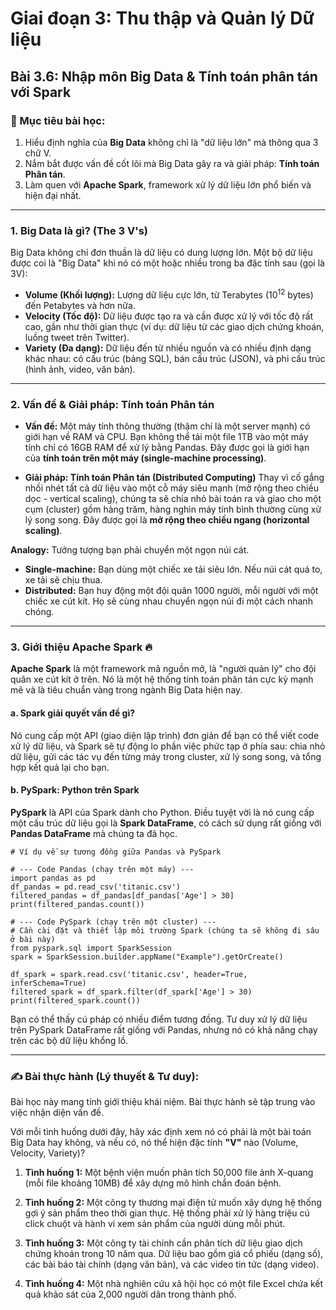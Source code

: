 # Giai đoạn 3: Thu thập và Quản lý Dữ liệu
## Bài 3.6: Nhập môn Big Data & Tính toán phân tán với Spark

### **🎯 Mục tiêu bài học:**
1.  Hiểu định nghĩa của **Big Data** không chỉ là "dữ liệu lớn" mà thông qua 3 chữ V.
2.  Nắm bắt được vấn đề cốt lõi mà Big Data gây ra và giải pháp: **Tính toán Phân tán**.
3.  Làm quen với **Apache Spark**, framework xử lý dữ liệu lớn phổ biến và hiện đại nhất.

---

### **1. Big Data là gì? (The 3 V's)**

Big Data không chỉ đơn thuần là dữ liệu có dung lượng lớn. Một bộ dữ liệu được coi là "Big Data" khi nó có một hoặc nhiều trong ba đặc tính sau (gọi là 3V):

* **Volume (Khối lượng):** Lượng dữ liệu cực lớn, từ Terabytes ($10^{12}$ bytes) đến Petabytes và hơn nữa.
* **Velocity (Tốc độ):** Dữ liệu được tạo ra và cần được xử lý với tốc độ rất cao, gần như thời gian thực (ví dụ: dữ liệu từ các giao dịch chứng khoán, luồng tweet trên Twitter).
* **Variety (Đa dạng):** Dữ liệu đến từ nhiều nguồn và có nhiều định dạng khác nhau: có cấu trúc (bảng SQL), bán cấu trúc (JSON), và phi cấu trúc (hình ảnh, video, văn bản).

---

### **2. Vấn đề & Giải pháp: Tính toán Phân tán**

* **Vấn đề:** Một máy tính thông thường (thậm chí là một server mạnh) có giới hạn về RAM và CPU. Bạn không thể tải một file 1TB vào một máy tính chỉ có 16GB RAM để xử lý bằng Pandas. Đây được gọi là giới hạn của **tính toán trên một máy (single-machine processing)**.

* **Giải pháp: Tính toán Phân tán (Distributed Computing)**
    Thay vì cố gắng nhồi nhét tất cả dữ liệu vào một cỗ máy siêu mạnh (mở rộng theo chiều dọc - vertical scaling), chúng ta sẽ chia nhỏ bài toán ra và giao cho một cụm (cluster) gồm hàng trăm, hàng nghìn máy tính bình thường cùng xử lý song song. Đây được gọi là **mở rộng theo chiều ngang (horizontal scaling)**.

**Analogy:** Tưởng tượng bạn phải chuyển một ngọn núi cát.
* **Single-machine:** Bạn dùng một chiếc xe tải siêu lớn. Nếu núi cát quá to, xe tải sẽ chịu thua.
* **Distributed:** Bạn huy động một đội quân 1000 người, mỗi người với một chiếc xe cút kít. Họ sẽ cùng nhau chuyển ngọn núi đi một cách nhanh chóng. 

---

### **3. Giới thiệu Apache Spark 🔥**

**Apache Spark** là một framework mã nguồn mở, là "người quản lý" cho đội quân xe cút kít ở trên. Nó là một hệ thống tính toán phân tán cực kỳ mạnh mẽ và là tiêu chuẩn vàng trong ngành Big Data hiện nay.

#### **a. Spark giải quyết vấn đề gì?**
Nó cung cấp một API (giao diện lập trình) đơn giản để bạn có thể viết code xử lý dữ liệu, và Spark sẽ tự động lo phần việc phức tạp ở phía sau: chia nhỏ dữ liệu, gửi các tác vụ đến từng máy trong cluster, xử lý song song, và tổng hợp kết quả lại cho bạn.

#### **b. PySpark: Python trên Spark**
**PySpark** là API của Spark dành cho Python. Điều tuyệt vời là nó cung cấp một cấu trúc dữ liệu gọi là **Spark DataFrame**, có cách sử dụng rất giống với **Pandas DataFrame** mà chúng ta đã học.

    # Ví dụ về sự tương đồng giữa Pandas và PySpark

    # --- Code Pandas (chạy trên một máy) ---
    import pandas as pd
    df_pandas = pd.read_csv('titanic.csv')
    filtered_pandas = df_pandas[df_pandas['Age'] > 30]
    print(filtered_pandas.count())

    # --- Code PySpark (chạy trên một cluster) ---
    # Cần cài đặt và thiết lập môi trường Spark (chúng ta sẽ không đi sâu ở bài này)
    from pyspark.sql import SparkSession
    spark = SparkSession.builder.appName("Example").getOrCreate()
    
    df_spark = spark.read.csv('titanic.csv', header=True, inferSchema=True)
    filtered_spark = df_spark.filter(df_spark['Age'] > 30)
    print(filtered_spark.count())


Bạn có thể thấy cú pháp có nhiều điểm tương đồng. Tư duy xử lý dữ liệu trên PySpark DataFrame rất giống với Pandas, nhưng nó có khả năng chạy trên các bộ dữ liệu khổng lồ.

---

### **✍️ Bài thực hành (Lý thuyết & Tư duy):**

Bài học này mang tính giới thiệu khái niệm. Bài thực hành sẽ tập trung vào việc nhận diện vấn đề.

Với mỗi tình huống dưới đây, hãy xác định xem nó có phải là một bài toán Big Data hay không, và nếu có, nó thể hiện đặc tính **"V"** nào (Volume, Velocity, Variety)?

1.  **Tình huống 1:** Một bệnh viện muốn phân tích 50,000 file ảnh X-quang (mỗi file khoảng 10MB) để xây dựng mô hình chẩn đoán bệnh.

2.  **Tình huống 2:** Một công ty thương mại điện tử muốn xây dựng hệ thống gợi ý sản phẩm theo thời gian thực. Hệ thống phải xử lý hàng triệu cú click chuột và hành vi xem sản phẩm của người dùng mỗi phút.

3.  **Tình huống 3:** Một công ty tài chính cần phân tích dữ liệu giao dịch chứng khoán trong 10 năm qua. Dữ liệu bao gồm giá cổ phiếu (dạng số), các bài báo tài chính (dạng văn bản), và các video tin tức (dạng video).

4.  **Tình huống 4:** Một nhà nghiên cứu xã hội học có một file Excel chứa kết quả khảo sát của 2,000 người dân trong thành phố.